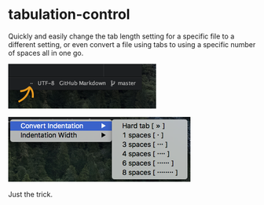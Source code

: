 # tabulation-control

Quickly and easily change the tab length setting for a specific file to a
different setting, or even convert a file using tabs to using a specific number
of spaces all in one go.

![Status Bar View](SNAPSHOT1.png)

![Available Options](SNAPSHOT2.png)

Just the trick.
